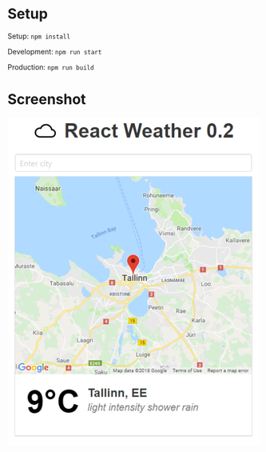 # Setup
Setup: ```npm install```

Development: ```npm run start```

Production: ```npm run build```

# Screenshot
![Screenshot](/screenshots/screenshot.PNG?raw=true)